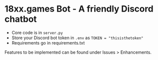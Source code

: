 18xx.games Bot - A friendly Discord chatbot
======================================================

- Core code is in `server.py`
- Store your Discord bot token in `.env` as `TOKEN = "thisisthetoken"`
- Requirements go in requirements.txt

Features to be implemented can be found under Issues > Enhancements.
